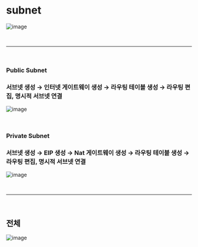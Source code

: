 # subnet

![image](https://github.com/user-attachments/assets/e2b45923-4f2f-44f1-90a8-f2563499a39b)

<br>

---

<br>

### Public Subnet
### 서브넷 생성 → 인터넷 게이트웨이 생성 → 라우팅 테이블 생성 → 라우팅 편집, 명시적 서브넷 연결

![image](https://github.com/user-attachments/assets/c93aff18-11be-45aa-b9ea-7167604b8b2b)

<br>

### Private Subnet
### 서브넷 생성 → EIP 생성 → Nat 게이트웨이 생성 → 라우팅 테이블 생성 → 라우팅 편집, 명시적 서브넷 연결

![image](https://github.com/user-attachments/assets/0ca82bb7-df6d-46b4-b1d4-d4aea2def70a)

<br>

---

<br>

## 전체

![image](https://github.com/user-attachments/assets/23ef092d-116c-4962-b858-12cf0d1cfa5c)
